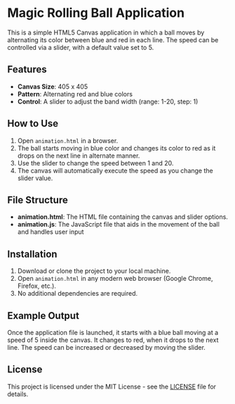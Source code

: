# Magic Rolling Ball Application

This is a simple HTML5 Canvas application in which a ball moves by alternating its color between blue and red in each line. The speed can be controlled via a slider, with a default value set to 5.

## Features

- **Canvas Size**: 405 x 405
- **Pattern**: Alternating red and blue colors
- **Control**: A slider to adjust the band width (range: 1-20, step: 1)

## How to Use

1. Open `animation.html` in a browser.
2. The ball starts moving in blue color and changes its color to red as it drops on the next line in alternate manner.
3. Use the slider to change the speed between 1 and 20.
4. The canvas will automatically execute the speed as you change the slider value.
   
## File Structure

- **animation.html**: The HTML file containing the canvas and slider options.
- **animation.js**: The JavaScript file that aids in the movement of the ball and handles user input
   
## Installation

1. Download or clone the project to your local machine.
2. Open `animation.html` in any modern web browser (Google Chrome, Firefox, etc.).
3. No additional dependencies are required.

## Example Output

Once the application file is launched, it starts with a blue ball moving at a speed of 5 inside the canvas. It changes to red, when it drops to the next line. The speed can be increased or decreased by moving the slider.

## License

This project is licensed under the MIT License - see the [LICENSE](License.txt) file for details.

